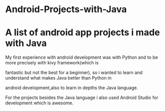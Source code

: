 # Android-Projects-with-Java
#    A list of android app projects i made with Java

My first experience with android development was with Python and to be more precisely with kivy framework(which is 

fantastic but not the best for a beginner), so i wanted to learn and understand what makes Java better than Python in 

android development,also to learn in depths the Java language.

For the projects besides the Java language i also used Android Studio for development which is awesome.
